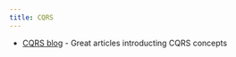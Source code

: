 ```yaml
---
title: CQRS
---
```


* [CQRS blog](https://cqrs.wordpress.com/documents/cqrs-introduction/) - Great articles introducting CQRS concepts